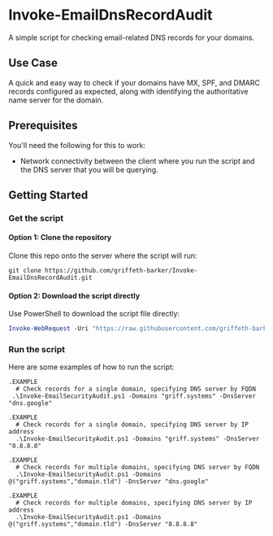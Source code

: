 # Invoke-EmailDnsRecordAudit
A simple script for checking email-related DNS records for your domains.

## Use Case
A quick and easy way to check if your domains have MX, SPF, and DMARC records configured as expected, along with identifying the authoritative name server for the domain.

## Prerequisites
You'll need the following for this to work:  
  - Network connectivity between the client where you run the script and the DNS server that you will be querying.

## Getting Started
### Get the script
#### Option 1: Clone the repository
Clone this repo onto the server where the script will run:  
```
git clone https://github.com/griffeth-barker/Invoke-EmailDnsRecordAudit.git
```

#### Option 2: Download the script directly
Use PowerShell to download the script file directly:
```PowerShell
Invoke-WebRequest -Uri "https://raw.githubusercontent.com/griffeth-barker/Invoke-EmailDnsRecordAudit/main/Invoke-EmailDnsRecordAudit.ps1" -OutFile "$($env:USERPROFILE)\Downloads\Invoke-EmailDnsRecordAudit.ps1"
```  
  
### Run the script
Here are some examples of how to run the script:  
```
.EXAMPLE
  # Check records for a single domain, specifying DNS server by FQDN
 .\Invoke-EmailSecurityAudit.ps1 -Domains "griff.systems" -DnsServer "dns.google"

.EXAMPLE
  # Check records for a single domain, specifying DNS server by IP address
  .\Invoke-EmailSecurityAudit.ps1 -Domains "griff.systems" -DnsServer "8.8.8.8"

.EXAMPLE
  # Check records for multiple domains, specifying DNS server by FQDN
  .\Invoke-EmailSecurityAudit.ps1 -Domains @("griff.systems","domain.tld") -DnsServer "dns.google"

.EXAMPLE
  # Check records for multiple domains, specifying DNS server by IP address
  .\Invoke-EmailSecurityAudit.ps1 -Domains @("griff.systems","domain.tld") -DnsServer "8.8.8.8"
```